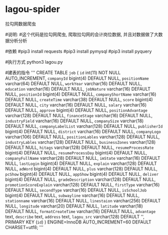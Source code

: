 # lagou-spider
拉勾网数据爬虫

#说明:
	#这个代码是拉勾网爬虫, 爬取拉勾网的会计岗位数据, 并且对数据做了大数据分析分析

#依赖
	#pip3 install requests
	#pip3 install pymysql
	#pip3 install pyquery

#执行方式
	python3 lagou.py
	


#建表的指令
'''
CREATE TABLE `job` (
  `id` int(11) NOT NULL AUTO_INCREMENT,
  `companyId` bigint(4) DEFAULT NULL,
  `positionName` varchar(64) DEFAULT NULL,
  `workYear` varchar(16) DEFAULT NULL,
  `education` varchar(16) DEFAULT NULL,
  `jobNature` varchar(16) DEFAULT NULL,
  `positionId` bigint(4) DEFAULT NULL,
  `companyShortName` varchar(16) DEFAULT NULL,
  `createTime` varchar(38) DEFAULT NULL,
  `score` bigint(4) DEFAULT NULL,
  `city` varchar(16) DEFAULT NULL,
  `salary` varchar(16) DEFAULT NULL,
  `approve` bigint(4) DEFAULT NULL,
  `positionAdvantage` varchar(128) DEFAULT NULL,
  `financeStage` varchar(16) DEFAULT NULL,
  `industryField` varchar(16) DEFAULT NULL,
  `companySize` varchar(18) DEFAULT NULL,
  `companyLabelList` varchar(128) DEFAULT NULL,
  `publisherId` bigint(4) DEFAULT NULL,
  `district` varchar(16) DEFAULT NULL,
  `companyLogo` varchar(106) DEFAULT NULL,
  `positionLables` varchar(128) DEFAULT NULL,
  `industryLables` varchar(128) DEFAULT NULL,
  `businessZones` varchar(128) DEFAULT NULL,
  `hitags` varchar(128) DEFAULT NULL,
  `resumeProcessRate` bigint(4) DEFAULT NULL,
  `resumeProcessDay` bigint(4) DEFAULT NULL,
  `companyFullName` varchar(28) DEFAULT NULL,
  `imState` varchar(16) DEFAULT NULL,
  `lastLogin` bigint(4) DEFAULT NULL,
  `explain` varchar(128) DEFAULT NULL,
  `adWord` bigint(4) DEFAULT NULL,
  `plus` varchar(128) DEFAULT NULL,
  `pcShow` bigint(4) DEFAULT NULL,
  `appShow` bigint(4) DEFAULT NULL,
  `deliver` bigint(4) DEFAULT NULL,
  `gradeDescription` varchar(128) DEFAULT NULL,
  `promotionScoreExplain` varchar(128) DEFAULT NULL,
  `firstType` varchar(16) DEFAULT NULL,
  `secondType` varchar(16) DEFAULT NULL,
  `isSchoolJob` bigint(4) DEFAULT NULL,
  `subwayline` varchar(16) DEFAULT NULL,
  `stationname` varchar(16) DEFAULT NULL,
  `linestaion` varchar(256) DEFAULT NULL,
  `longitude` varchar(20) DEFAULT NULL,
  `latitude` varchar(18) DEFAULT NULL,
  `formatCreateTime` varchar(16) DEFAULT NULL,
  `advantage` text,
  `describe` text,
  `address` text,
  `lagou_src` varchar(128) DEFAULT '',
  PRIMARY KEY (`id`)
) ENGINE=InnoDB AUTO_INCREMENT=60 DEFAULT CHARSET=utf8;
'''